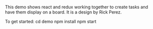 This demo shows react and redux working together to create tasks and have them display on a board.
It is a design by Rick Perez.

To get started:
cd demo
npm install
npm start
